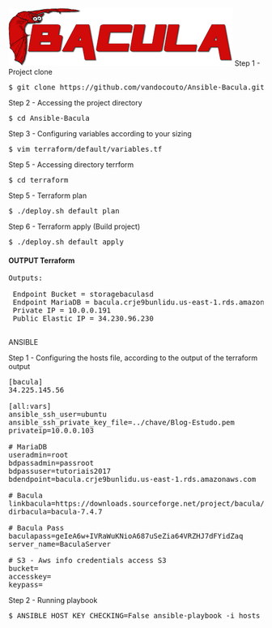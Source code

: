 ![Alt text](img/bacula.png?raw=true "Ansible Bacula")
Step 1 - Project clone 
<pre>
$ git clone https://github.com/vandocouto/Ansible-Bacula.git
</pre>
Step 2 - Accessing the project directory
<pre>
$ cd Ansible-Bacula
</pre>
Step 3 - Configuring variables according to your sizing
<pre>
$ vim terraform/default/variables.tf
</pre>
Step 5 - Accessing directory terrform
<pre>
$ cd terraform
</pre>
Step 5 - Terraform plan
<pre>
$ ./deploy.sh default plan
</pre>
Step 6 - Terraform apply (Build project)
<pre>
$ ./deploy.sh default apply
</pre>

#### OUTPUT Terraform
<pre>
Outputs:

 Endpoint Bucket = storagebaculasd
 Endpoint MariaDB = bacula.crje9bunlidu.us-east-1.rds.amazonaws.com:3306
 Private IP = 10.0.0.191
 Public Elastic IP = 34.230.96.230

</pre>

ANSIBLE

Step 1 - Configuring the hosts file, according to the output of the terraform output
<pre>
[bacula]
34.225.145.56

[all:vars]
ansible_ssh_user=ubuntu
ansible_ssh_private_key_file=../chave/Blog-Estudo.pem
privateip=10.0.0.103

# MariaDB
useradmin=root
bdpassadmin=passroot
bdpassuser=tutoriais2017
bdendpoint=bacula.crje9bunlidu.us-east-1.rds.amazonaws.com

# Bacula
linkbacula=https://downloads.sourceforge.net/project/bacula/bacula/7.4.7/bacula-7.4.7.tar.gz
dirbacula=bacula-7.4.7

# Bacula Pass
baculapass=geIeA6w+IVRaWuKNioA687uSeZia64VRZHJ7dFYidZaq
server_name=BaculaServer

# S3 - Aws info credentials access S3
bucket=
accesskey=
keypass=
</pre>

Step 2 - Running playbook
<pre>
$ ANSIBLE_HOST_KEY_CHECKING=False ansible-playbook -i hosts ./tasks/main.yml 
</pre>

